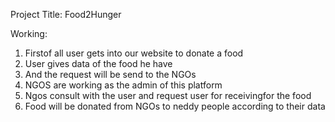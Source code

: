 Project Title: Food2Hunger

Working:
1. Firstof all user gets into our website to donate a food
2. User gives data of the food he have
3. And the request will be send to the NGOs
4. NGOS are working as the admin of this platform
5. Ngos consult with the user and request user for receivingfor the food
7. Food will be donated from NGOs to neddy people according to their data
